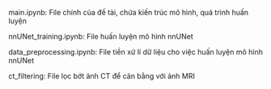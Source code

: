 main.ipynb: File chính của đề tài, chứa kiến trúc mô hình, quá trình huấn luyện

nnUNet_training.ipynb: File huấn luyện mô hình nnUNet

data_preprocessing.ipynb: File tiền xử lí dữ liệu cho việc huấn luyện mô hình nnUNet

ct_filtering: File lọc bớt ảnh CT để cân bằng với ảnh MRI
